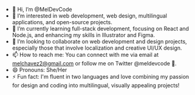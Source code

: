 - 👋 Hi, I’m @MelDevCode
- 👀 I’m interested in web development, web design, multilingual applications, and open-source projects.
- 🌱 I’m currently learning full-stack development, focusing on React and Node.js, and enhancing my skills in Illustrator and Figma.
- 💞️ I’m looking to collaborate on web development and design projects, especially those that involve localization and creative UI/UX design.
- 📫 How to reach me: You can connect with me via email at melchavez2@gmail.com or follow me on Twitter @meldevcode 🌈.
- 😄 Pronouns: She/Her
- ⚡ Fun fact: I'm fluent in two languages and love combining my passion for design and coding into multilingual, visually appealing projects!

<!---
MelDevCode/MelDevCode is a ✨ special ✨ repository because its `README.md` (this file) appears on your GitHub profile.
You can click the Preview link to take a look at your changes.
--->
